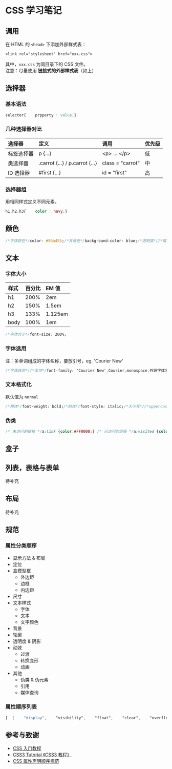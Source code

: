 # CSS 学习笔记

## 调用

在 HTML 的 `<head>` 下添加外部样式表：

```text
<link rel="stylesheet" href="xxx.css">
```

其中，`xxx.css` 为同目录下的 CSS 文件。  
注意：尽量使用 **链接式的外部样式表**（如上）

## 选择器

### 基本语法

```css
selector{    prpperty : value;}
```

### 几种选择器对比

| 选择器 | 定义 | 调用 | 优先级 |
| :--- | :--- | :--- | :--- |
| 标签选择器 | p {...} | &lt;p&gt; ... &lt;/p&gt; | 低 |
| 类选择器 | .carrot {...} / p.carrot {...} | class = "carrot" | 中 |
| ID 选择器 | \#first {...} | id = "first" | 高 |

### 选择器组

用相同样式定义不同元素。

```css
h1,h2,h3{    color : navy;}
```

## 颜色

```css
/*字体颜色*/color: #56a455;/*背景色*/background-color: blue;/*透明度*//*取值 0.0 ~ 1.0*/opacity: 0.5;
```

##   文本

### 字体大小

| 样式 | 百分比 | EM 值 |
| :--- | :--- | :--- |
| h1 | 200% | 2em |
| h2 | 150% | 1.5em |
| h3 | 133% | 1.125em |
| body | 100% | 1em |

```css
/*字体大小*/font-size: 200%;
```

### 字体选用

注：多单词组成的字体名称，要放引号，eg. 'Courier New'

```css
/*字体选用*//*本地*/font-family: 'Courier New',Courier,monospace,外链字体名称;/*外链*/@font-face {    font-family: 外链字体名称;    src: url('外链地址');}
```

### 文本格式化

默认值为 `normal`

```css
/*粗体*/font-weight: bold;/*斜体*/font-style: italic;/*大小写*//*uppercase，lowercase，capitalize（首字母大写）*/text-transform: uppercase;/*下划线*/text-decoration: underline;/*删除线*/text-decoration: line-through;/*行间距*/line-height: 1.4em;/*对齐*//*left,right,center,justify（两端对齐）*/text-align: left;
```

### 伪类

```css
/* 未访问的链接 */a:link {color:#FF0000;} /* 已访问的链接 */a:visited {color:#00FF00;} /* 鼠标划过链接 */a:hover {color:#FF00FF;} /* 已选中的链接 */a:active {color:#0000FF;} 
```

## 盒子



## 列表，表格与表单

待补充

## 布局

待补充

## 规范

### 属性分类顺序

* 显示方法 & 布局
* 定位
* 盒模型框
  * 外边距
  * 边框
  * 内边距
* 尺寸
* 文本样式
  * 字体
  * 文本
  * 文字颜色
* 背景
* 轮廓
* 透明度 & 阴影
* 动效
  * 过渡
  * 转换变形
  * 动画
* 其他
  * 伪类 & 伪元素
  * 引用
  * 媒体查询

### 属性顺序列表

```css
[  [    "display",    "visibility",    "float",    "clear",    "overflow",    "overflow-x",    "overflow-y",    "clip",    "zoom"  ],  [    "table-layout",    "empty-cells",    "caption-side",    "border-spacing",    "border-collapse",    "list-style",    "list-style-position",    "list-style-type",    "list-style-image"  ],  [    "position",    "top",    "right",    "bottom",    "left",    "z-index"  ],  [    "margin",    "margin-top",    "margin-right",    "margin-bottom",    "margin-left",    "box-sizing",    "border",    "border-width",    "border-style",    "border-color",    "border-top",    "border-top-width",    "border-top-style",    "border-top-color",    "border-right",    "border-right-width",    "border-right-style",    "border-right-color",    "border-bottom",    "border-bottom-width",    "border-bottom-style",    "border-bottom-color",    "border-left",    "border-left-width",    "border-left-style",    "border-left-color",    "border-radius",    "border-top-left-radius",    "border-top-right-radius",    "border-bottom-right-radius",    "border-bottom-left-radius",    "border-image",    "border-image-source",    "border-image-slice",    "border-image-width",    "border-image-outset",    "border-image-repeat",    "padding",    "padding-top",    "padding-right",    "padding-bottom",    "padding-left",    "width",    "min-width",    "max-width",    "height",    "min-height",    "max-height"  ],  [    "font",    "font-family",    "font-size",    "font-weight",    "font-style",    "font-variant",    "font-size-adjust",    "font-stretch",    "font-effect",    "font-emphasize",    "font-emphasize-position",    "font-emphasize-style",    "font-smooth",    "line-height",    "text-align",    "text-align-last",    "vertical-align",    "white-space",    "text-decoration",    "text-emphasis",    "text-emphasis-color",    "text-emphasis-style",    "text-emphasis-position",    "text-indent",    "text-justify",    "letter-spacing",    "word-spacing",    "text-outline",    "text-transform",    "text-wrap",    "text-overflow",    "text-overflow-ellipsis",    "text-overflow-mode",    "word-wrap",    "word-break"  ],  [    "color",    "background",    "background-color",    "background-image",    "background-repeat",    "background-attachment",    "background-position",    "background-position-x",    "background-position-y",    "background-clip",    "background-origin",    "background-size"  ],  [    "outline",    "outline-width",    "outline-style",    "outline-color",    "outline-offset",    "opacity",    "box-shadow",    "text-shadow"  ],  [    "transition",    "transition-delay",    "transition-timing-function",    "transition-duration",    "transition-property",    "transform",    "transform-origin",    "animation",    "animation-name",    "animation-duration",    "animation-play-state",    "animation-timing-function",    "animation-delay",    "animation-iteration-count",    "animation-direction"  ],  [    "content",    "quotes",    "counter-reset",    "counter-increment",    "resize",    "cursor",    "user-select",    "nav-index",    "nav-up",    "nav-right",    "nav-down",    "nav-left",    "tab-size",    "hyphens",    "pointer-events"  ]]
```

 

## 参考与致谢

* [CSS 入门教程](https://developer.mozilla.org/zh-CN/docs/Web/Guide/CSS/Getting_started)
* [CSS3 Tutorial 《CSS3 教程》](https://waylau.gitbooks.io/css3-tutorial/content/)
* [CSS 属性声明顺序规范](https://wiki.zthxxx.me/wiki/程序语言/CSS/CSS%20属性声明顺序规范/)




